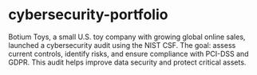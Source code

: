# cybersecurity-portfolio
Botium Toys, a small U.S. toy company with growing global online sales, launched a cybersecurity audit using the NIST CSF. The goal: assess current controls, identify risks, and ensure compliance with PCI-DSS and GDPR. This audit helps improve data security and protect critical assets.
